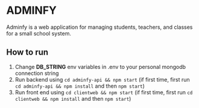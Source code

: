 # ADMINFY

Adminfy is a web application for managing students, teachers, and classes for a small school system.

## How to run

1. Change **DB_STRING** env variables in .env to your personal mongodb connection string
2. Run backend using `cd adminfy-api && npm start` (if first time, first run `cd adminfy-api && npm install` and then `npm start`)
3. Run front end using `cd clientweb && npm start` (if first time, first run `cd clientweb && npm install` and then `npm start`)
